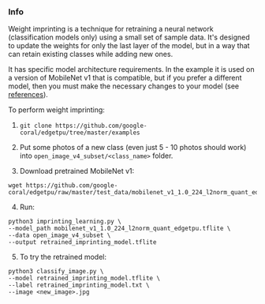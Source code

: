 ### Info

Weight imprinting is a technique for retraining a neural network (classification models only) using a small set of sample data. It's designed to update the weights for only the last layer of the model, but in a way that can retain existing classes while adding new ones.

It has specific model architecture requirements. In the example it is used on a version of MobileNet v1 that is compatible, but if you prefer a different model, then you must make the necessary changes to your model (see [references](https://coral.ai/docs/edgetpu/retrain-classification-ondevice/#api-summary)).

To perform weight imprinting:

1. `git clone https://github.com/google-coral/edgetpu/tree/master/examples`

2. Put some photos of a new class (even just 5 - 10 photos should work) into `open_image_v4_subset/<class_name>` folder.

3. Download pretrained MobileNet v1:

```console
wget https://github.com/google-coral/edgetpu/raw/master/test_data/mobilenet_v1_1.0_224_l2norm_quant_edgetpu.tflite
```

4. Run:

```console
python3 imprinting_learning.py \
--model_path mobilenet_v1_1.0_224_l2norm_quant_edgetpu.tflite \
--data open_image_v4_subset \
--output retrained_imprinting_model.tflite
```

5. To try the retrained model:

```console
python3 classify_image.py \
--model retrained_imprinting_model.tflite \
--label retrained_imprinting_model.txt \
--image <new_image>.jpg
```

